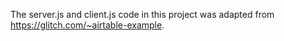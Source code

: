The server.js and client.js code in this project was adapted from https://glitch.com/~airtable-example.